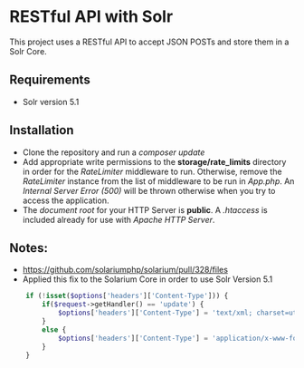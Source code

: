 # RESTful API with Solr
This project uses a RESTful API to accept JSON POSTs and store them in a Solr Core.

## Requirements
* Solr version 5.1

## Installation
* Clone the repository and run a _composer update_
* Add appropriate write permissions to the __storage/rate_limits__ directory in order for the _RateLimiter_ middleware to run.
Otherwise, remove the _RateLimiter_ instance from the list of middleware to be run in _App.php_. An _Internal Server Error (500)_ will be thrown otherwise when you try to access the application.
* The _document root_ for your HTTP Server is __public__. A _.htaccess_ is included already for use with _Apache HTTP Server_.

## Notes:
* https://github.com/solariumphp/solarium/pull/328/files
* Applied this fix to the Solarium Core in order to use Solr Version 5.1
```php
    if (!isset($options['headers']['Content-Type'])) {
        if($request->getHandler() == 'update') {
            $options['headers']['Content-Type'] = 'text/xml; charset=utf-8';
        }
        else {
            $options['headers']['Content-Type'] = 'application/x-www-form-urlencoded; charset=utf-8';
        }
    }
```
